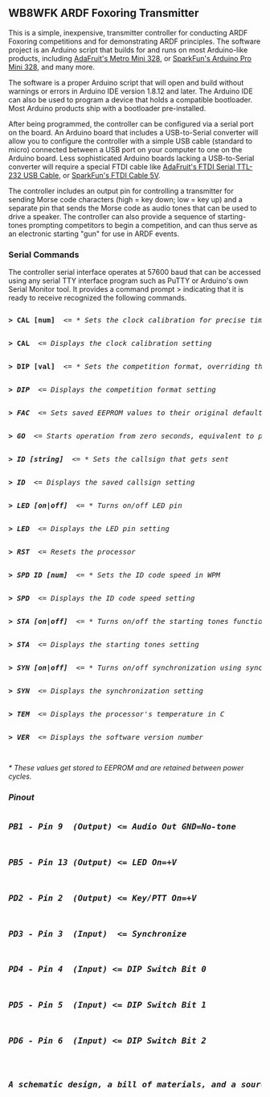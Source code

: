 <h2>WB8WFK ARDF Foxoring Transmitter</h2>
<p>This is a simple, inexpensive, transmitter controller for conducting ARDF Foxoring competitions and for demonstrating ARDF principles. The software project is an Arduino script that builds for and runs on most Arduino-like products, including <a href="https://www.adafruit.com/product/2590">AdaFruit's Metro Mini 328</a>, or <a href="https://www.sparkfun.com/products/11113">SparkFun's Arduino Pro Mini 328</a>, and many more.</p>

<p>The software is a proper Arduino script that will open and build without warnings or errors in Arduino IDE version 1.8.12 and later. The Arduino IDE can also be used to program a device that holds a compatible bootloader. Most Arduino products ship with a bootloader pre-installed.</p>

<p>After being programmed, the controller can be configured via a serial port on the board. An Arduino board that includes a USB-to-Serial converter will allow you to configure the controller with a simple USB cable (standard to micro) connected between a USB port on your computer to one on the Arduino board. Less sophisticated Arduino boards lacking a USB-to-Serial converter will require a special FTDI cable like <a href="https://www.adafruit.com/product/70">AdaFruit's FTDI Serial TTL-232 USB Cable</a>, or <a href="https://www.sparkfun.com/products/9718">SparkFun's FTDI Cable 5V</a>.</p>

<p>The controller includes an output pin for controlling a transmitter for sending Morse code characters (high = key down; low = key up) and a separate pin that sends the Morse code as audio tones that can be used to drive a speaker. The controller can also provide a sequence of starting-tones prompting competitors to begin a competition, and can thus serve as an electronic starting "gun" for use in ARDF events.</p>

<h3>Serial Commands</h3>
<p>The controller serial interface operates at 57600 baud that can be accessed using any serial TTY interface program such as PuTTY or Arduino's own Serial Monitor tool. It provides a command prompt > indicating that it is ready to receive recognized the following commands.<p>

<pre><p><b>> CAL [num]</b>  <= <i>* Sets the clock calibration for precise timing</i><br>
<p><b>> CAL</b>  <= <i>Displays the clock calibration setting</i><br>
<p><b>> DIP [val]</b>  <= <i>* Sets the competition format, overriding the DIP switch settings<br>
<p><b>> DIP</b>  <= <i>Displays the competition format setting<br>
<p><b>> FAC</b>  <= <i>Sets saved EEPROM values to their original defaults</i><br>
<p><b>> GO</b>  <= <i>Starts operation from zero seconds, equivalent to pressing the synch button</i><br>
<p><b>> ID [string]</b>  <= <i>* Sets the callsign that gets sent</i><br>
<p><b>> ID</b>  <= <i>Displays the saved callsign setting</i><br>
<p><b>> LED [on|off]</b>  <= <i>* Turns on/off LED pin</i><br>
<p><b>> LED</b>  <= <i>Displays the LED pin setting</i><br>
<p><b>> RST</b>  <= <i>Resets the processor</i><br>
<p><b>> SPD ID [num]</b>  <= <i>* Sets the ID code speed in WPM<br>
<p><b>> SPD</b>  <= <i>Displays the ID code speed setting<br>
<p><b>> STA [on|off]</b>  <= <i>* Turns on/off the starting tones function</i><br>
<p><b>> STA</b>  <= <i>Displays the starting tones setting</i><br>
<p><b>> SYN [on|off]</b>  <= <i>* Turns on/off synchronization using sync button or "GO" command</i><br>
<p><b>> SYN</b>  <= <i>Displays the synchronization setting</i><br>
<p><b>> TEM</b>  <= <i>Displays the processor's temperature in C</i><br>
<p><b>> VER</b>  <= <i>Displays the software version number</i><br>
<p/></pre>
  
  <p>* These values get stored to EEPROM and are retained between power cycles. </p>

<h3>Pinout<h3>
  <pre><p><b>PB1 - Pin 9  (Output)</b> <= Audio Out GND=No-tone
  <pre><p><b>PB5 - Pin 13 (Output)</b> <= LED On=+V
  <pre><p><b>PD2 - Pin 2  (Output)</b> <= Key/PTT On=+V
  <pre><p><b>PD3 - Pin 3  (Input)</b>  <= Synchronize
  <pre><p><b>PD4 - Pin 4  (Input)</b> <= DIP Switch Bit 0
  <pre><p><b>PD5 - Pin 5  (Input)</b> <= DIP Switch Bit 1
  <pre><p><b>PD6 - Pin 6  (Input)</b> <= DIP Switch Bit 2
</pre>
<p>A schematic design, a bill of materials, and a source for ordering a printed circuit board will be made available soon.</p>

